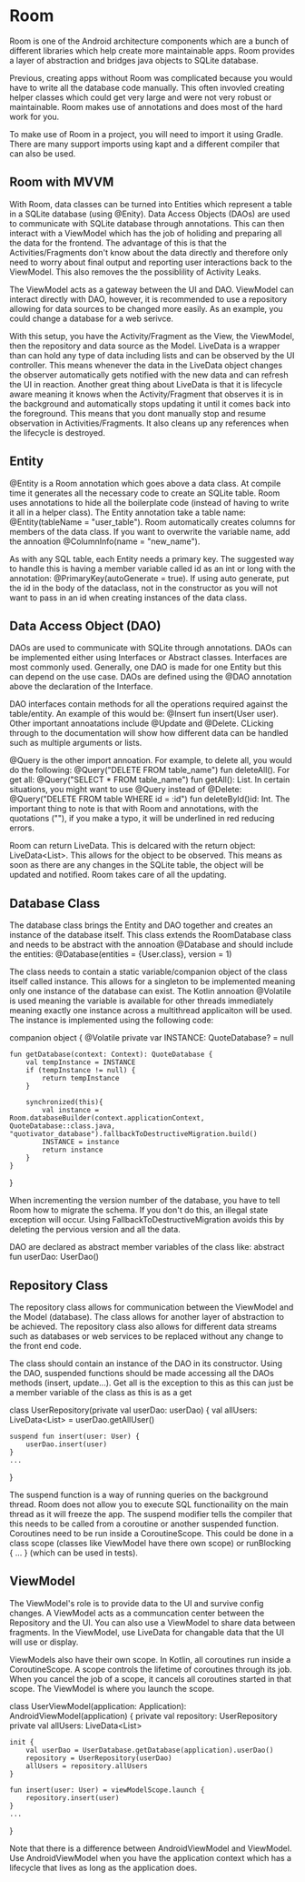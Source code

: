 # Room

Room is one of the Android architecture components which are a bunch of different libraries which help create more maintainable apps. Room provides a layer of abstraction and bridges java objects to SQLite database.

Previous, creating apps without Room was complicated because you would have to write all the database code manually. This often invovled creating helper classes which could get very large and were not very robust or maintainable. Room makes use of annotations and does most of the hard work for you.

To make use of Room in a project, you will need to import it using Gradle. There are many support imports using kapt and a different compiler that can also be used.

## Room with MVVM

With Room, data classes can be turned into Entities which represent a table in a SQLite database (using @Enity). Data Access Objects (DAOs) are used to communicate with SQLite database through annotations. This can then interact with a ViewModel which has the job of holiding and preparing all the data for the frontend. The advantage of this is that the Activities/Fragments don't know about the data directly and therefore only need to worry about final output and reporting user interactions back to the ViewModel. This also removes the the possiblility of Activity Leaks.

The ViewModel acts as a gateway between the UI and DAO. ViewModel can interact directly with DAO, however, it is recommended to use a repository allowing for data sources to be changed more easily. As an example, you could change a database for a web serivce. 

With this setup, you have the Activity/Fragment as the View, the ViewModel, then the repository and data source as the Model. LiveData is a wrapper than can hold any type of data including lists and can be observed by the UI controller. This means whenever the data in the LiveData object changes the observer automatically gets notified with the new data and can refresh the UI in reaction. Another great thing about LiveData is that it is lifecycle aware meaning it knows when the Activity/Fragment that observes it is in the background and automatically stops updating it until it comes back into the foreground. This means that you dont manually stop and resume observation in Activities/Fragments. It also cleans up any references when the lifecycle is destroyed.

## Entity

@Entity is a Room annotation which goes above a data class. At compile time it generates all the necessary code to create an SQLite table. Room uses annotations to hide all the boilerplate code (instead of having to write it all in a helper class). The Entity annotation take a table name: @Entity(tableName = "user_table"). Room automatically creates columns for members of the data class. If you want to overwrite the variable name, add the annoation @ColumnInfo(name = "new_name").

As with any SQL table, each Entity needs a primary key. The suggested way to handle this is having a member variable called id as an int or long with the annotation: @PrimaryKey(autoGenerate = true). If using auto generate, put the id in the body of the dataclass, not in the constructor as you will not want to pass in an id when creating instances of the data class.

## Data Access Object (DAO)

DAOs are used to communicate with SQLite through annotations. DAOs can be implemented either using Interfaces or Abstract classes. Interfaces are most commonly used. Generally, one DAO is made for one Entity but this can depend on the use case. DAOs are defined using the @DAO annotation above the declaration of the Interface.

DAO interfaces contain methods for all the operations required against the table/entity. An example of this would be: @Insert fun insert(User user). Other important annoatations include @Update and @Delete. CLicking through to the documentation will show how different data can be handled such as multiple arguments or lists.

@Query is the other import annoation. For example, to delete all, you would do the following: @Query("DELETE FROM table_name") fun deleteAll(). For get all: @Query("SELECT * FROM table_name") fun getAll(): List<String>. In certain situations, you might want to use @Query instead of @Delete: @Query("DELETE FROM table WHERE id = :id") fun deleteById()id: Int. The important thing to note is that with Room and annotations, with the quotations (""), if you make a typo, it will be underlined in red reducing errors. 

Room can return LiveData. This is delcared with the return object: LiveData<List<Object>>. This allows for the object to be observed. This means as soon as there are any changes in the SQLite table, the object will be updated and notified. Room takes care of all the updating.

## Database Class

The database class brings the Entity and DAO together and creates an instance of the database itself. This class extends the RoomDatabase class and needs to be abstract with the annoation @Database and should include the entities: @Database(entities = {User.class}, version = 1)

The class needs to contain a static variable/companion object of the class itself called instance. This allows for a singleton to be implemented meaning only one instance of the database can exist. The Kotlin annoation @Volatile is used meaning the variable is available for other threads immediately meaning exactly one instance across a multithread applicaiton will be used. The instance is implemented using the following code:

companion object {
    @Volatile
    private var INSTANCE: QuoteDatabase? = null

    fun getDatabase(context: Context): QuoteDatabase {
        val tempInstance = INSTANCE
        if (tempInstance != null) {
            return tempInstance
        }

        synchronized(this){
            val instance = Room.databaseBuilder(context.applicationContext, QuoteDatabase::class.java, "quotivator_database").fallbackToDestructiveMigration.build()
            INSTANCE = instance
            return instance
        }
    }
}

When incrementing the version number of the database, you have to tell Room how to migrate the schema. If you don't do this, an illegal state exception will occur. Using FallbackToDestructiveMigration avoids this by deleting the pervious version and all the data.

DAO are declared as abstract member variables of the class like: abstract fun userDao: UserDao()

## Repository Class

The repository class allows for communication between the ViewModel and the Model (database). The class allows for another layer of abstraction to be achieved. The repository class also allows for different data streams such as databases or web services to be replaced without any change to the front end code.

The class should contain an instance of the DAO in its constructor. Using the DAO, suspended functions should be made accessing all the DAOs methods (insert, update...). Get all is the exception to this as this can just be a member variable of the class as this is as a get

class UserRepository(private val userDao: userDao) {
    val allUsers: LiveData<List<User>> = userDao.getAllUser()

    suspend fun insert(user: User) {
        userDao.insert(user)
    }
    ...
}

The suspend function is a way of running queries on the background thread. Room does not allow you to execute SQL functionaility on the main thread as it will freeze the app. The suspend modifier tells the compiler that this needs to be called from a coroutine or another suspended function. Coroutines need to be run inside a CoroutineScope. This could be done in a class scope (classes like ViewModel have there own scope) or runBlocking { ... } (which can be used in tests). 

## ViewModel

The ViewModel's role is to provide data to the UI and survive config changes. A ViewModel acts as a communcation center between the Repository and the UI. You can also use a ViewModel to share data between fragments. In the ViewModel, use LiveData for changable data that the UI will use or display.

ViewModels also have their own scope. In Kotlin, all coroutines run inside a CoroutineScope. A scope controls the lifetime of coroutines through its job. When you cancel the job of a scope, it cancels all coroutines started in that scope. The ViewModel is where you launch the scope.

class UserViewModel(application: Application): AndroidViewModel(application) {
    private val repository: UserRepository
    private val allUsers: LiveData<List<User>>

    init {
        val userDao = UserDatabase.getDatabase(application).userDao()
        repository = UserRepository(userDao)
        allUsers = repository.allUsers
    }

    fun insert(user: User) = viewModelScope.launch {
        repository.insert(user)
    }
    ...
}

Note that there is a difference between AndroidViewModel and ViewModel. Use AndroidViewModel when you have the application context which has a lifecycle that lives as long as the application does.